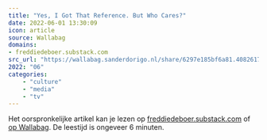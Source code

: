 ```yaml
---
title: "Yes, I Got That Reference. But Who Cares?"
date: 2022-06-01 13:30:09
icon: article
source: Wallabag
domains:
- freddiedeboer.substack.com
src_url: "https://wallabag.sanderdorigo.nl/share/6297e185bf6a81.40826176"
2022: "06"
categories:
    - "culture"
    - "media"
    - "tv"
---
```

Het oorspronkelijke artikel kan je lezen op [freddiedeboer.substack.com](https://freddiedeboer.substack.com/p/yes-i-got-that-reference-but-who?s=r&amp;mc_cid=9e4312462e&amp;mc_eid=91988bade5) of [op Wallabag](https://wallabag.sanderdorigo.nl/share/6297e185bf6a81.40826176). De leestijd is ongeveer 6 minuten.